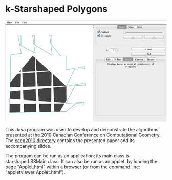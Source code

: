 k-Starshaped Polygons
===========

![Screen shot.](screenshot.jpg)

This Java program was used to develop and demonstrate the algorithms 
presented at the 2010 Canadian Conference on Computational Geometry.
The [cccg2010 directory](cccg2010) contains the presented paper and its accompanying slides.

The program can be run as an application; its main class is starshaped.SSMain.class.
It can also be run as an applet, by loading the page "Applet.html" within a browser
(or from the command line: "appletviewer Applet.html").



